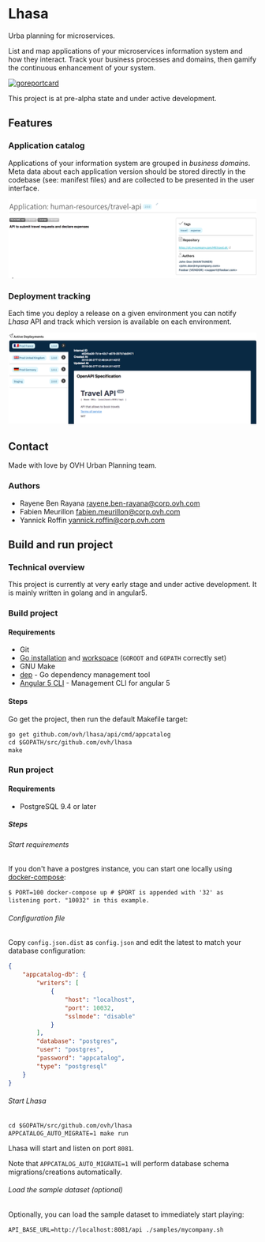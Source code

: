 # Lhasa

Urba planning for microservices.

List and map applications of your microservices information system and how they interact. Track your business 
processes and domains, then gamify the continuous enhancement of your system.

[![goreportcard](https://goreportcard.com/badge/github.com/ovh/lhasa)](https://goreportcard.com/report/github.com/ovh/lhasa)

This project is at pre-alpha state and under active development.

## Features

### Application catalog

Applications of your information system are grouped in *business domains*.
Meta data about each application version should be stored directly in the codebase (see: manifest files) and are
collected to be presented in the user interface.

![application](docs/images/application.png)

### Deployment tracking

Each time you deploy a release on a given environment you can notify *Lhasa* API and track which version is available on
each environment.

![deployments tracking](docs/images/deployments.png)

## Contact

Made with love by OVH Urban Planning team.

### Authors

* Rayene Ben Rayana <rayene.ben-rayana@corp.ovh.com>
* Fabien Meurillon <fabien.meurillon@corp.ovh.com>
* Yannick Roffin <yannick.roffin@corp.ovh.com>

## Build and run project

### Technical overview

This project is currently at very early stage and under active development. It is mainly written in golang and in angular5.

### Build project

#### Requirements

* Git
* [Go installation](https://golang.org/doc/install) and [workspace](https://golang.org/doc/code.html#Workspaces) (`GOROOT` and `GOPATH` correctly set)
* GNU Make
* [dep](https://github.com/golang/dep) - Go dependency management tool
* [Angular 5 CLI](https://angular.io/guide/quickstart) - Management CLI for angular 5

#### Steps

Go get the project, then run the default Makefile target:

```
go get github.com/ovh/lhasa/api/cmd/appcatalog
cd $GOPATH/src/github.com/ovh/lhasa
make
```

### Run project

#### Requirements

* PostgreSQL 9.4 or later

##### Steps
 
###### Start requirements

If you don't have a postgres instance, you can start one locally using [docker-compose]:

```
$ PORT=100 docker-compose up # $PORT is appended with '32' as listening port. "10032" in this example.
```

[docker-compose]: https://docs.docker.com/compose/

###### Configuration file

Copy `config.json.dist` as `config.json` and edit the latest to match your database configuration:

```json
{
    "appcatalog-db": {
        "writers": [
            {
                "host": "localhost",
                "port": 10032,
                "sslmode": "disable"
            }
        ],
        "database": "postgres",
        "user": "postgres",
        "password": "appcatalog",
        "type": "postgresql"
    }
}
```

###### Start Lhasa

```
cd $GOPATH/src/github.com/ovh/lhasa
APPCATALOG_AUTO_MIGRATE=1 make run
```

Lhasa will start and listen on port `8081`.

Note that `APPCATALOG_AUTO_MIGRATE=1` will perform database schema migrations/creations automatically.

###### Load the sample dataset (optional)

Optionally, you can load the sample dataset to immediately start playing:

```
API_BASE_URL=http://localhost:8081/api ./samples/mycompany.sh
```

